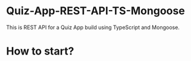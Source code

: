 # Quiz-App-REST-API-TS-Mongoose
This is REST API for a Quiz App build using TypeScript and Mongoose.

# How to start?